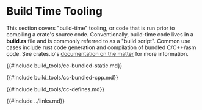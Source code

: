 # Build Time Tooling

This section covers "build-time" tooling, or code that is run prior to compiling a crate's source code.
Conventionally, build-time code lives in a **build.rs** file and is commonly referred to as a "build script".
Common use cases include rust code generation and compilation of bundled C/C++/asm code.
See crates.io's [documentation on the matter][build-script-docs] for more information.

{{#include build_tools/cc-bundled-static.md}}

{{#include build_tools/cc-bundled-cpp.md}}

{{#include build_tools/cc-defines.md}}

{{#include ../links.md}}

[build-script-docs]: http://doc.crates.io/build-script.html
